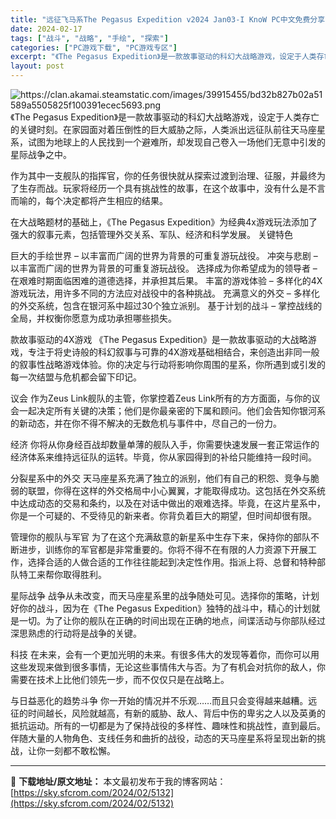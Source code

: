 ```yaml
---
title: "远征飞马系The Pegasus Expedition v2024 Jan03-I KnoW PC中文免费分享"
date: 2024-02-17
tags: ["战斗", "战略", "手绘", "探索"]
categories: ["PC游戏下载", "PC游戏专区"]
excerpt: "《The Pegasus Expedition》是一款故事驱动的科幻大战略游戏，设定于人类存亡的关键时刻。在家园面对着压倒性的巨大威胁之际，人类派出远征队前往天马座星系，试图为地球上的人民找到一个避难所，却发现自己卷入一场他们无意中引发的星际战争之中。 作为其中一支舰队的指挥官，你的任务很快就从探索&hellip;"
layout: post
---
```


<img class="transparent aligncenter" src="https://clan.akamai.steamstatic.com/images/39915455/bd32b827b02a51589a5505825f100391ecec5693.png" alt="https://clan.akamai.steamstatic.com/images/39915455/bd32b827b02a51589a5505825f100391ecec5693.png" />
《The Pegasus Expedition》是一款故事驱动的科幻大战略游戏，设定于人类存亡的关键时刻。在家园面对着压倒性的巨大威胁之际，人类派出远征队前往天马座星系，试图为地球上的人民找到一个避难所，却发现自己卷入一场他们无意中引发的星际战争之中。

作为其中一支舰队的指挥官，你的任务很快就从探索过渡到治理、征服，并最终为了生存而战。玩家将经历一个具有挑战性的故事，在这个故事中，没有什么是不言而喻的，每个决定都将产生相应的结果。

在大战略题材的基础上，《The Pegasus Expedition》为经典4x游戏玩法添加了强大的叙事元素，包括管理外交关系、军队、经济和科学发展。
关键特色

巨大的手绘世界 – 以丰富而广阔的世界为背景的可重复游玩战役。
冲突与悲剧 – 以丰富而广阔的世界为背景的可重复游玩战役。
选择成为你希望成为的领导者 – 在艰难时期面临困难的道德选择，并承担其后果。
丰富的游戏体验 – 多样化的4X游戏玩法，用许多不同的方法应对战役中的各种挑战。
充满意义的外交 – 多样化的外交系统，包含在银河系中超过30个独立派别。
基于计划的战斗 – 掌控战线的全局，并权衡你愿意为成功承担哪些损失。

款故事驱动的4X游戏
《The Pegasus Expedition》是一款故事驱动的大战略游戏，专注于将史诗般的科幻叙事与可靠的4X游戏基础相结合，来创造出非同一般的叙事性战略游戏体验。你的决定与行动将影响你周围的星系，你所遇到或引发的每一次结盟与危机都会留下印记。

议会
作为Zeus Link舰队的主管，你掌控着Zeus Link所有的方方面面，与你的议会一起决定所有关键的决策；他们是你最亲密的下属和顾问。他们会告知你银河系的新动态，并在你不得不解决的无数危机与事件中，尽自己的一份力。

经济
你将从你身经百战却数量单薄的舰队入手，你需要快速发展一套正常运作的经济体系来维持远征队的运转。毕竟，你从家园得到的补给只能维持一段时间。

分裂星系中的外交
天马座星系充满了独立的派别，他们有自己的积怨、竞争与脆弱的联盟，你得在这样的外交格局中小心翼翼，才能取得成功。这包括在外交系统中达成动态的交易和条约，以及在对话中做出的艰难选择。毕竟，在这片星系中，你是一个可疑的、不受待见的新来者。你背负着巨大的期望，但时间却很有限。

管理你的舰队与军官
为了在这个充满敌意的新星系中生存下来，保持你的部队不断进步，训练你的军官都是非常重要的。你将不得不在有限的人力资源下开展工作，选择合适的人做合适的工作往往能起到决定性作用。指派上将、总督和特种部队特工来帮你取得胜利。

星际战争
战争从未改变，而天马座星系里的战争随处可见。选择你的策略，计划好你的战斗，因为在《The Pegasus Expedition》独特的战斗中，精心的计划就是一切。为了让你的舰队在正确的时间出现在正确的地点，间谍活动与你部队经过深思熟虑的行动将是战争的关键。

科技
在未来，会有一个更加光明的未来。有很多伟大的发现等着你，而你可以用这些发现来做到很多事情，无论这些事情伟大与否。为了有机会对抗你的敌人，你需要在技术上比他们领先一步，而不仅仅只是在战略上。

与日益恶化的趋势斗争
你一开始的情况并不乐观……而且只会变得越来越糟。远征的时间越长，风险就越高，有新的威胁、敌人、背后中伤的卑劣之人以及英勇的抵抗运动。所有的一切都是为了保持战役的多样性、趣味性和挑战性，直到最后。伴随大量的人物角色、支线任务和曲折的战役，动态的天马座星系将呈现出新的挑战，让你一刻都不敢松懈。

---
📖 **下载地址/原文地址：** 本文最初发布于我的博客网站：[https://sky.sfcrom.com/2024/02/5132](https://sky.sfcrom.com/2024/02/5132)
